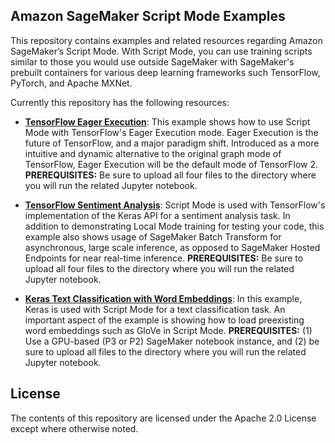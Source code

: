 ## Amazon SageMaker Script Mode Examples

This repository contains examples and related resources regarding Amazon SageMaker’s Script Mode. With Script Mode, you can use training scripts similar to those you would use outside SageMaker with SageMaker's prebuilt containers for various deep learning frameworks such TensorFlow, PyTorch, and Apache MXNet.

Currently this repository has the following resources:

- [**TensorFlow Eager Execution**](tf-eager-script-mode):  This example shows how to use Script Mode with TensorFlow's Eager Execution mode. Eager Execution is the future of TensorFlow, and a major paradigm shift. Introduced as a more intuitive and dynamic alternative to the original graph mode of TensorFlow, Eager Execution will be the default mode of TensorFlow 2. **PREREQUISITES:**  Be sure to upload all four files to the directory where you will run the related Jupyter notebook.  

- [**TensorFlow Sentiment Analysis**](tf-sentiment-script-mode):  Script Mode is used with TensorFlow's implementation of the Keras API for a sentiment analysis task. In addition to demonstrating Local Mode training for testing your code, this example also shows usage of SageMaker Batch Transform for asynchronous, large scale inference, as opposed to SageMaker Hosted Endpoints for near real-time inference. **PREREQUISITES:**  Be sure to upload all four files to the directory where you will run the related Jupyter notebook.  

- [**Keras Text Classification with Word Embeddings**](keras-embeddings-script-mode): In this example, Keras is used with Script Mode for a text classification task. An important aspect of the example is showing how to load preexisting word embeddings such as GloVe in Script Mode. **PREREQUISITES:**  (1) Use a GPU-based (P3 or P2) SageMaker notebook instance, and (2) be sure to upload all files to the directory where you will run the related Jupyter notebook. 

## License

The contents of this repository are licensed under the Apache 2.0 License except where otherwise noted. 
